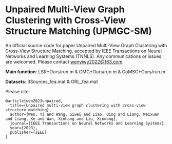 # Unpaired Multi-View Graph Clustering with Cross-View Structure Matching (UPMGC-SM)

An official source code for paper Unpaired Multi-View Graph Clustering with Cross-View Structure Matching, accepted by IEEE Transactions on Neural Networks and Learning Systems (TNNLS). Any communications or issues are welcomed. Please contact wenyiwy2022@163.com.

**Main function**: LSR+Ours/run.m & GMC+Ours/run.m & CoMSC+Ours/run.m

**Datasets**: 3Sources_fea.mat & ORL_fea.mat

Please cite:
```
@article{wen2023unpaired,
  title={Unpaired multi-view graph clustering with cross-view structure matching},
  author={Wen, Yi and Wang, Siwei and Liao, Qing and Liang, Weixuan and Liang, Ke and Wan, Xinhang and Liu, Xinwang},
  journal={IEEE Transactions on Neural Networks and Learning Systems},
  year={2023},
  publisher={IEEE}
}
```
